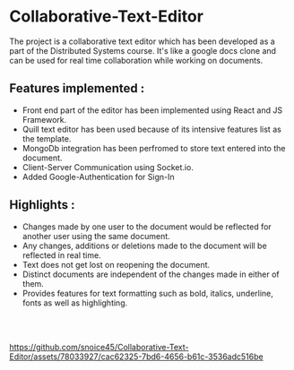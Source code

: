 # Collaborative-Text-Editor

The project is a collaborative text editor which has been developed as a part of the Distributed Systems course. It's like a google docs clone and can be used for real time collaboration while working on documents.

## Features implemented :

* Front end part of the editor has been implemented using React and JS Framework.
* Quill text editor has been used because of its intensive features list as the template.
* MongoDb integration has been perfromed to store text entered into the document.
* Client-Server Communication using Socket.io.
* Added Google-Authentication for Sign-In

## Highlights :

* Changes made by one user to the document would be reflected for another user using the same document.
* Any changes, additions or deletions made to the document will be reflected in real time.
* Text does not get lost on reopening the document.
* Distinct documents are independent of the changes made in either of them.
* Provides features for text formatting such as bold, italics, underline, fonts as well as highlighting.

<br><br>





https://github.com/snoice45/Collaborative-Text-Editor/assets/78033927/cac62325-7bd6-4656-b61c-3536adc516be

